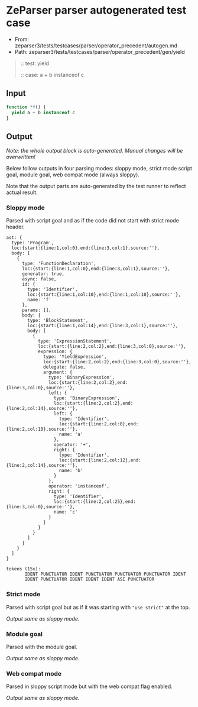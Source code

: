 # ZeParser parser autogenerated test case

- From: zeparser3/tests/testcases/parser/operator_precedent/autogen.md
- Path: zeparser3/tests/testcases/parser/operator_precedent/gen/yield

> :: test: yield
>
> :: case: a + b instanceof c

## Input


`````js
function *f() {
  yield a + b instanceof c
}
`````

## Output

_Note: the whole output block is auto-generated. Manual changes will be overwritten!_

Below follow outputs in four parsing modes: sloppy mode, strict mode script goal, module goal, web compat mode (always sloppy).

Note that the output parts are auto-generated by the test runner to reflect actual result.

### Sloppy mode

Parsed with script goal and as if the code did not start with strict mode header.

`````
ast: {
  type: 'Program',
  loc:{start:{line:1,col:0},end:{line:3,col:1},source:''},
  body: [
    {
      type: 'FunctionDeclaration',
      loc:{start:{line:1,col:0},end:{line:3,col:1},source:''},
      generator: true,
      async: false,
      id: {
        type: 'Identifier',
        loc:{start:{line:1,col:10},end:{line:1,col:10},source:''},
        name: 'f'
      },
      params: [],
      body: {
        type: 'BlockStatement',
        loc:{start:{line:1,col:14},end:{line:3,col:1},source:''},
        body: [
          {
            type: 'ExpressionStatement',
            loc:{start:{line:2,col:2},end:{line:3,col:0},source:''},
            expression: {
              type: 'YieldExpression',
              loc:{start:{line:2,col:2},end:{line:3,col:0},source:''},
              delegate: false,
              argument: {
                type: 'BinaryExpression',
                loc:{start:{line:2,col:2},end:{line:3,col:0},source:''},
                left: {
                  type: 'BinaryExpression',
                  loc:{start:{line:2,col:2},end:{line:2,col:14},source:''},
                  left: {
                    type: 'Identifier',
                    loc:{start:{line:2,col:8},end:{line:2,col:10},source:''},
                    name: 'a'
                  },
                  operator: '+',
                  right: {
                    type: 'Identifier',
                    loc:{start:{line:2,col:12},end:{line:2,col:14},source:''},
                    name: 'b'
                  }
                },
                operator: 'instanceof',
                right: {
                  type: 'Identifier',
                  loc:{start:{line:2,col:25},end:{line:3,col:0},source:''},
                  name: 'c'
                }
              }
            }
          }
        ]
      }
    }
  ]
}

tokens (15x):
       IDENT PUNCTUATOR IDENT PUNCTUATOR PUNCTUATOR PUNCTUATOR IDENT
       IDENT PUNCTUATOR IDENT IDENT IDENT ASI PUNCTUATOR
`````

### Strict mode

Parsed with script goal but as if it was starting with `"use strict"` at the top.

_Output same as sloppy mode._

### Module goal

Parsed with the module goal.

_Output same as sloppy mode._

### Web compat mode

Parsed in sloppy script mode but with the web compat flag enabled.

_Output same as sloppy mode._
